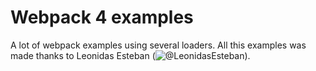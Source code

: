 # Webpack 4 examples

A lot of webpack examples using several loaders. All this examples was made thanks to Leonidas Esteban (![@LeonidasEsteban](https://twitter.com/leonidasesteban)).
